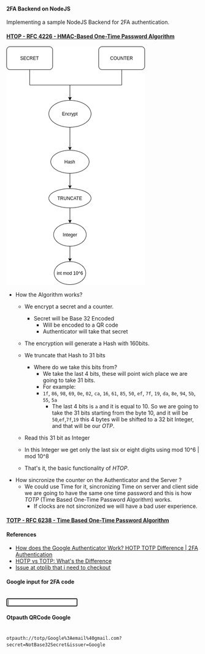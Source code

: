 #### 2FA Backend on NodeJS

Implementing a sample NodeJS Backend for 2FA authentication.

#### [HTOP - RFC 4226 - HMAC-Based One-Time Password Algorithm](https://tools.ietf.org/html/rfc4226 "RFC 4226")


<img src="/img/OneTimePassword.png">

* How the Algorithm works? 
    * We encrypt a secret and a counter.
        * Secret will be Base 32 Encoded
            * Will be encoded to a QR code
            * Authenticator will take that secret 
    * The encryption will generate a Hash with 160bits.
    * We truncate that Hash to 31 bits
        * Where do we take this bits from?
            * We take the last 4 bits, these will point wich place we are going to take 31 bits.
            * For example:
            * `1f`, `86`, `98`, `69`, `0e`, `02`, `ca`, `16`, `61`, `85`, `50`, `ef`, `7f`, `19`, `da`, `8e`, `94`, `5b`, `55`, `5a`
                * The last 4 bits is `a` and it is equal to 10. So we are going to take the 31 bits starting from the byte 10, and it will be `50`,`ef`,`7f`,`19` this 4 bytes will be shifted to a 32 bit Integer, and that will be our *OTP*.

    * Read this 31 bit as Integer
    * In this Integer we get only the last six or eight digits using mod 10^6 | mod 10^8
    * That's it, the basic functionality of *HTOP*.
* How sincronize the counter on the Authenticator and the Server ?
    * We could use Time for it, sincronizing Time on server and client side we are going to have the same one time password and this is how *TOTP* (Time Based One-Time Password Algorithm) works.
        * If clocks are not sincronized we will have a bad user experience.



#### [TOTP - RFC 6238 - Time Based One-Time Password Algorithm](https://tools.ietf.org/html/rfc6238 "RFC 6238")



#### References

- [How does the Google Authenticator Work? HOTP TOTP Difference | 2FA Authentication](https://www.youtube.com/watch?v=XYVrnZK5MAU "Gabriel Zimmermann's video explain how it basic work")
- [HOTP vs TOTP: What's the Difference](https://www.microcosm.com/blog/hotp-totp-what-is-the-difference)
- [Issue at otplib that i need to checkout](https://github.com/yeojz/otplib/issues/362)

#### Google input for 2FA code
<code>
<input type="text" pattern="[0-9]{6}" class="whsOnd zHQkBf" jsname="YPqjbf" autocomplete="off" tabindex="0" aria-label="Digite o código" maxlength="6" autofocus="" data-initial-value="020090" badinput="false" dir="ltr">
</code>

#### Otpauth QRCode Google
<code>
otpauth://totp/Google%3Aemail%40gmail.com?secret=NotBase32Secret&issuer=Google
</code>